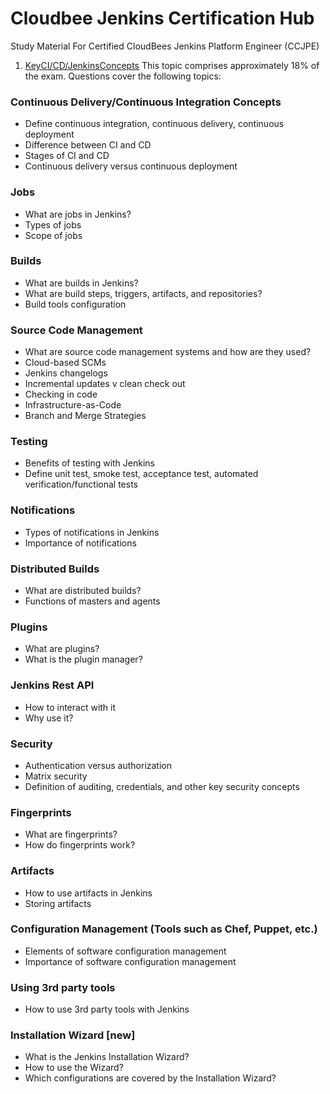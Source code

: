 # Cloudbee Jenkins Certification Hub
Study Material For Certified CloudBees Jenkins Platform Engineer (CCJPE)


1. [KeyCI/CD/JenkinsConcepts](https://www.atlassian.com/continuous-delivery/ci-vs-ci-vs-cd)
This topic comprises approximately 18% of the exam. Questions cover the following topics:

### Continuous Delivery/Continuous Integration Concepts 

- Define continuous integration, continuous delivery, continuous deployment 
- Difference between CI and CD
- Stages of CI and CD
- Continuous delivery versus continuous deployment

### Jobs
- What are jobs in Jenkins?
- Types of jobs
- Scope of jobs

### Builds
- What are builds in Jenkins?
- What are build steps, triggers, artifacts, and repositories?
- Build tools configuration

### Source Code Management
- What are source code management systems and how are they used?
- Cloud-based SCMs
- Jenkins changelogs
- Incremental updates v clean check out
- Checking in code
- Infrastructure-as-Code
- Branch and Merge Strategies

### Testing
- Benefits of testing with Jenkins
- Define unit test, smoke test, acceptance test, automated verification/functional tests

### Notifications
- Types of notifications in Jenkins
- Importance of notifications

### Distributed Builds
- What are distributed builds?
- Functions of masters and agents

### Plugins
- What are plugins?
- What is the plugin manager?

### Jenkins Rest API
- How to interact with it
- Why use it?

### Security
- Authentication versus authorization
- Matrix security
- Definition of auditing, credentials, and other key security concepts

### Fingerprints
- What are fingerprints?
- How do fingerprints work?

### Artifacts
- How to use artifacts in Jenkins
- Storing artifacts

### Configuration Management (Tools such as Chef, Puppet, etc.)
- Elements of software configuration management
- Importance of software configuration management

### Using 3rd party tools
- How to use 3rd party tools with Jenkins

### Installation Wizard [new]
- What is the Jenkins Installation Wizard?
- How to use the Wizard?
- Which configurations are covered by the Installation Wizard?


